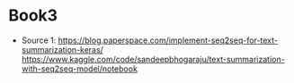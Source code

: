# Book3

- Source 1:
    https://blog.paperspace.com/implement-seq2seq-for-text-summarization-keras/
    https://www.kaggle.com/code/sandeepbhogaraju/text-summarization-with-seq2seq-model/notebook
